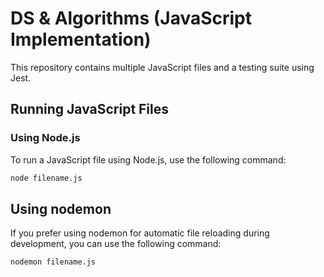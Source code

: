 # DS & Algorithms (JavaScript Implementation)

This repository contains multiple JavaScript files and a testing suite using Jest.

## Running JavaScript Files

### Using Node.js

To run a JavaScript file using Node.js, use the following command:

```bash
node filename.js
```

## Using nodemon

If you prefer using nodemon for automatic file reloading during development, you can use the following command:

```bash
nodemon filename.js
```
